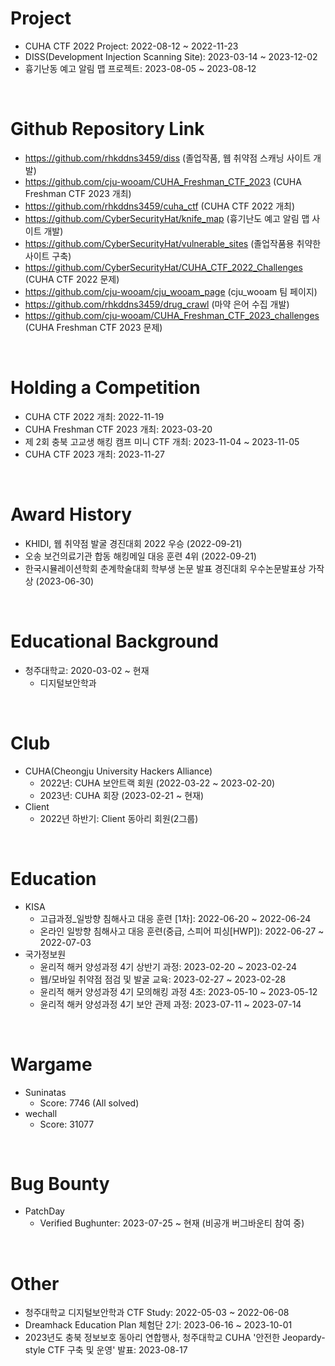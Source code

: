 # Project

- CUHA CTF 2022 Project: 2022-08-12 ~ 2022-11-23
- DISS(Development Injection Scanning Site): 2023-03-14 ~ 2023-12-02
- 흉기난동 예고 알림 맵 프로젝트: 2023-08-05 ~ 2023-08-12

<br>

# Github Repository Link
- https://github.com/rhkddns3459/diss (졸업작품, 웹 취약점 스캐닝 사이트 개발)
- https://github.com/cju-wooam/CUHA_Freshman_CTF_2023 (CUHA Freshman CTF 2023 개최)
- https://github.com/rhkddns3459/cuha_ctf (CUHA CTF 2022 개최)
- https://github.com/CyberSecurityHat/knife_map (흉기난도 예고 알림 맵 사이트 개발)
- https://github.com/CyberSecurityHat/vulnerable_sites (졸업작품용 취약한 사이트 구축)
- https://github.com/CyberSecurityHat/CUHA_CTF_2022_Challenges (CUHA CTF 2022 문제)
- https://github.com/cju-wooam/cju_wooam_page (cju_wooam 팀 페이지)
- https://github.com/rhkddns3459/drug_crawl (마약 은어 수집 개발)
- https://github.com/cju-wooam/CUHA_Freshman_CTF_2023_challenges (CUHA Freshman CTF 2023 문제)

<br>

# Holding a Competition

- CUHA CTF 2022 개최: 2022-11-19
- CUHA Freshman CTF 2023 개최: 2023-03-20
- 제 2회 충북 고교생 해킹 캠프 미니 CTF 개최: 2023-11-04 ~ 2023-11-05
- CUHA CTF 2023 개최: 2023-11-27

<br>

# Award History

- KHIDI, 웹 취약점 발굴 경진대회 2022 우승 (2022-09-21)
- 오송 보건의료기관 합동 해킹메일 대응 훈련 4위 (2022-09-21)
- 한국시뮬레이션학회 춘계학술대회 학부생 논문 발표 경진대회 우수논문발표상 가작상 (2023-06-30)

<br>

# Educational Background

- 청주대학교: 2020-03-02 ~ 현재
  - 디지털보안학과

<br>

# Club

- CUHA(Cheongju University Hackers Alliance)
  - 2022년: CUHA 보안트랙 회원 (2022-03-22 ~ 2023-02-20)
  - 2023년: CUHA 회장 (2023-02-21 ~ 현재)
- Client
  - 2022년 하반기: Client 동아리 회원(2그룹)

<br>

# Education

- KISA
  - 고급과정_일방향 침해사고 대응 훈련 \[1차]: 2022-06-20 ~ 2022-06-24
  - 온라인 일방향 침해사고 대응 훈련(중급, 스피어 피싱\[HWP]): 2022-06-27 ~ 2022-07-03
- 국가정보원
  - 윤리적 해커 양성과정 4기 상반기 과정: 2023-02-20 ~ 2023-02-24
  - 웹/모바일 취약점 점검 및 발굴 교육: 2023-02-27 ~ 2023-02-28
  - 윤리적 해커 양성과정 4기 모의해킹 과정 4조: 2023-05-10 ~ 2023-05-12
  - 윤리적 해커 양성과정 4기 보안 관제 과정: 2023-07-11 ~ 2023-07-14

<br>

# Wargame

- Suninatas
  - Score: 7746 (All solved)
- wechall
  - Score: 31077

<br>

# Bug Bounty
- PatchDay
  - Verified Bughunter: 2023-07-25 ~ 현재 (비공개 버그바운티 참여 중)

<br>

# Other
- 청주대학교 디지털보안학과 CTF Study: 2022-05-03 ~ 2022-06-08
- Dreamhack Education Plan 체험단 2기: 2023-06-16 ~ 2023-10-01
- 2023년도 충북 정보보호 동아리 연합행사, 청주대학교 CUHA '안전한 Jeopardy-style CTF 구축 및 운영' 발표: 2023-08-17

